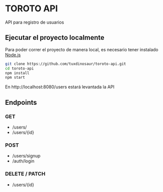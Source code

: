 # TOROTO API

API para registro de usuarios

## Ejecutar el proyecto localmente

Para poder correr el proyecto de manera local, es necesario tener instalado [Node.js](https://nodejs.org/es/)

```bash
git clone https://github.com/tuxdinosaur/toroto-api.git
cd toroto-api
npm install
npm start
```

En http://localhost:8080/users estará levantada la API

## Endpoints

### GET

- /users/
- /users/{id}

### POST

- /users/signup
- /auth/login

### DELETE / PATCH

- /users/{id}
